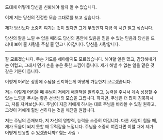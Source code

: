 도대체 어떻게 당신을 신뢰해야 할지 알 수 없습니다.

이제 저는 당신의 진정한 모습 그대로를 보고 싶습니다.

제가 당신보다 소중히 여기는 것이 있다면 그게 무엇인지 지금 이 시간 알고 싶습니다.

당신의 팔을 느낄 수 없을 때라도 당신의 품안에 있음을 믿을 수 있는 믿음과 당신을 드러내 보여 줄 사랑을 주실 줄 믿고 나아갑니다. 당신을 사랑합니다.

---

잘 모르겠습니다. 무슨 기도를 해야할지도 모르겠습니다.
해야할 일은 많고, 감당해내기는 어렵고, 그래서 먼가 손을 놓은 듯한 느낌이 듭니다.
제가 해낼 수 없는 일을 맡은 것 같은 기분이 듭니다.

이렇게 어려운 상황에 주님을 신뢰하는게 어떻게 가능한지 모르겠습니다.

저는 이렇게 어려울 때 주님이 저에게 해결책을 알려주고, 능력을 주셔서 계속 성장할 수 있는 느낌을 주시는 좋은 선생님의 모습을 그립니다.
하지만, 주님은 더 많이 침묵하시고, 저를 지켜보십니다. 주님이 지금 저에게 하시는 대로 주님을 바라볼 수 있길 원하고, 그것이 저에게 훨씬 선하다는 것을 깨닫길 원합니다.

저는 주님의 존재보다, 저 자신의 영향력, 능력을 소중히 여깁니다. 다른 사람이 힘들 때, 제가 도움이 되지 못할 때 무력감을 느낍니다. 주님을 소중히 여긴다면 이럴 때에 제가 어떻게 반응할 수 있겠습니까? 힘든 사람ㄱ